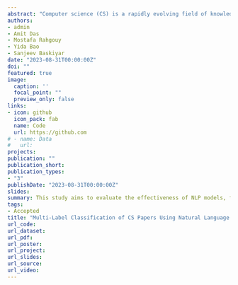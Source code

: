 ```yaml
---
abstract: "Computer science (CS) is a rapidly evolving field of knowledge with a significant volume and significance of scientific papers. Consequently, meticulous management and categorization of CS papers are crucial to ensure efficient access and retrieval of relevant information. This study aims to evaluate the effectiveness of eight traditional machine learning models, as well as Recurrent Neural Network (RNN) models, such as LSTM and BiLSTM, and state-of-the-art pre-trained self-attention-based natural language processing (NLP) models, including BERT, XLNet, RoBERTa, and DistilBERT, for the task of multi-label classification of arXiv CS paper classification. The results demonstrate that pre-trained self-attention-based models consistently outperform the other models regarding classification performance. Moreover, self-attention-based models exhibited superior performance and achieved a new state-of-the-art result. To the best of our knowledge, our paper represents the first endeavor to evaluate machine learning models, specifically on computer science-related documents, as part of a multi-label classification task."
authors:
- admin 
- Amit Das
- Mostafa Rahgouy
- Yida Bao
- Sanjeev Baskiyar
date: "2023-08-31T00:00:00Z"
doi: ""
featured: true
image:
  caption: ''
  focal_point: ""
  preview_only: false
links:
- icon: github
  icon_pack: fab
  name: Code
  url: https://github.com
# - name: Data
#   url: 
projects:
publication: ""
publication_short:
publication_types:
- "3"
publishDate: "2023-08-31T00:00:00Z"
slides:
summary: This study aims to evaluate the effectiveness of NLP models, for the task of multi-label classification of arXiv CS paper classification.
tags:
- Accepted 
title: "Multi-Label Classification of CS Papers Using Natural Language Processing Models"
url_code:
url_dataset:
url_pdf:
url_poster:
url_project:
url_slides:
url_source:
url_video:
---
```

